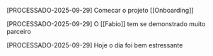 [PROCESSADO-2025-09-29] Comecar o projeto [[Onboarding]]

[PROCESSADO-2025-09-29] O [[Fabio]] tem se demonstrado muito parceiro

[PROCESSADO-2025-09-29] Hoje o dia foi bem estressante